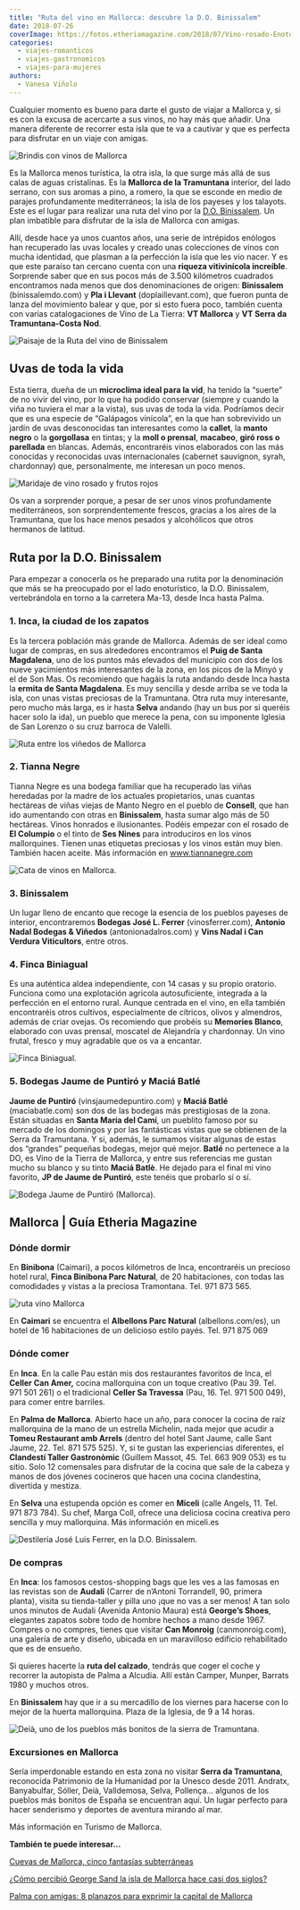 ```yaml
---
title: "Ruta del vino en Mallorca: descubre la D.O. Binissalem"
date: 2018-07-26
coverImage: https://fotos.etheriamagazine.com/2018/07/Vino-rosado-Enoturismo-Binissalem-Mallorca-e1553175846903.jpg
categories: 
  - viajes-romanticos
  - viajes-gastronomicos
  - viajes-para-mujeres
authors: 
  - Vanesa Viñolo
---
```


Cualquier momento es bueno para darte el gusto de viajar a Mallorca y, si es con la 
excusa de acercarte a sus vinos, no hay más que añadir. Una manera diferente de recorrer 
esta isla que te va a cautivar y que es perfecta para disfrutar en un viaje con amigas. 

![Brindis con vinos de Mallorca](https://fotos.etheriamagazine.com/2018/07/amigas-vino-Enoturismo-Binissalem-Mallorca-Torres-1024x687.jpg "© CRDO Binissalem (Mallorca)/ M.Torres")

Es la Mallorca menos turística, la otra isla, la que surge más allá de sus calas de 
aguas cristalinas. Es la **Mallorca de la Tramuntana** interior, del lado serrano, con 
sus aromas a pino, a romero, la que se esconde en medio de parajes profundamente 
mediterráneos; la isla de los payeses y los talayots. Este es el lugar para realizar una 
ruta del vino por la [D.O. Binissalem](https://binissalemdo.com/). Un plan imbatible 
para disfrutar de la isla de Mallorca con amigas. 

Allí, desde hace ya unos cuantos años, una serie de intrépidos enólogos han recuperado 
las uvas locales y creado unas colecciones de vinos con mucha identidad, que plasman a 
la perfección la isla que les vio nacer. Y es que este paraíso tan cercano cuenta con 
una **riqueza vitivinícola increíble**. Sorprende saber que en sus pocos más de 3.500 
kilómetros cuadrados encontramos nada menos que dos denominaciones de origen: 
**Binissalem** (binissalemdo.com) y **Pla i Llevant** (doplaillevant.com), que fueron 
punta de lanza del movimiento balear y que, por si esto fuera poco, también cuenta con 
varias catalogaciones de Vino de La Tierra: **VT Mallorca** y **VT Serra da 
Tramuntana-Costa Nod**. 

![Paisaje de la Ruta del vino de Binissalem](https://fotos.etheriamagazine.com/2018/07/pueblo-Enoturismo-Binissalem-Mallorca-Torres-1024x683.jpg "© CRDO Binissalem (Mallorca)/ M.Torres")

## Uvas de toda la vida

Esta tierra, dueña de un **microclima ideal para la vid**, ha tenido la “suerte” de no 
vivir del vino, por lo que ha podido conservar (siempre y cuando la viña no tuviera el 
mar a la vista), sus uvas de toda la vida. Podríamos decir que es una especie de 
“Galápagos vinícola”, en la que han sobrevivido un jardín de uvas desconocidas tan 
interesantes como la **callet**, la **manto negro** o la **gorgollasa** en tintas; y la 
**moll o prensal**, **macabeo**, **giró ross o parellada** en blancas. Además, 
encontraréis vinos elaborados con las más conocidas y reconocidas uvas internacionales 
(cabernet sauvignon, syrah, chardonnay) que, personalmente, me interesan un poco menos. 

![Maridaje de vino rosado y frutos rojos](https://fotos.etheriamagazine.com/2018/07/Vino-rosado-Enoturismo-Binissalem-Mallorca-855x1024.jpg "Ruta del vino de Binissalem. © CRDO Binissalem (Mallorca).")

Os van a sorprender porque, a pesar de ser unos vinos profundamente mediterráneos, son 
sorprendentemente frescos, gracias a los aires de la Tramuntana, que los hace menos 
pesados y alcohólicos que otros hermanos de latitud. 

## Ruta por la D.O. Binissalem

Para empezar a conocerla os he preparado una rutita por la denominación que más se ha 
preocupado por el lado enoturístico, la D.O. Binissalem, vertebrándola en torno a la 
carretera Ma-13, desde Inca hasta Palma. 

### 1\. Inca, la ciudad de los zapatos

Es la tercera población más grande de Mallorca. Además de ser ideal como lugar de 
compras, en sus alrededores encontramos el **Puig de Santa Magdalena**, uno de los 
puntos más elevados del municipio con dos de los nueve yacimientos más interesantes de 
la zona, en los picos de la Minyó y el de Son Mas. Os recomiendo que hagáis la ruta 
andando desde Inca hasta la **ermita de Santa Magdalena**. Es muy sencilla y desde 
arriba se ve toda la isla, con unas vistas preciosas de la Tramuntana. Otra ruta muy 
interesante, pero mucho más larga, es ir hasta **Selva** andando (hay un bus por si 
queréis hacer solo la ida), un pueblo que merece la pena, con su imponente Iglesia de 
San Lorenzo o su cruz barroca de Valelli. 

![Ruta entre los viñedos de Mallorca](https://fotos.etheriamagazine.com/2018/07/Enoturismo-Binissalem-Mallorca-caminata-1024x614.jpg "© CRDO Binissalem (Mallorca).")

### 2\. Tianna Negre

Tianna Negre es una bodega familiar que ha recuperado las viñas heredadas por la madre 
de los actuales propietarios, unas cuantas hectáreas de viñas viejas de Manto Negro en 
el pueblo de **Consell**, que han ido aumentando con otras en **Binissalem**, hasta 
sumar algo más de 50 hectáreas. Vinos honrados e ilusionantes. Podéis empezar con el 
rosado de **El Columpio** o el tinto de **Ses Nines** para introduciros en los vinos 
mallorquines. Tienen unas etiquetas preciosas y los vinos están muy bien. También hacen 
aceite. Más información en www.tiannanegre.com 

![Cata de vinos en Mallorca.](https://fotos.etheriamagazine.com/2018/07/Enoturismo-Binissalem-Mallorca-cata-1024x553.jpg "Cata de vinos. © CRDO Binissalem (Mallorca).")

### 3\. Binissalem

Un lugar lleno de encanto que recoge la esencia de los pueblos payeses de interior, 
encontraremos **Bodegas José L. Ferrer** (vinosferrer.com), **Antonio Nadal Bodegas & 
Viñedos** (antonionadalros.com) y **Vins Nadal i Can Verdura Viticultors**, entre otros. 

### 4\. Finca Biniagual

Es una auténtica aldea independiente, con 14 casas y su propio oratorio. Funciona como 
una explotación agrícola autosuficiente, integrada a la perfección en el entorno rural. 
Aunque centrada en el vino, en ella también encontraréis otros cultivos, especialmente 
de cítricos, olivos y almendros, además de criar ovejas. Os recomiendo que probéis su 
**Memories Blanco**, elaborado con uvas prensal, moscatel de Alejandría y chardonnay. Un 
vino frutal, fresco y muy agradable que os va a encantar. 

![Finca Biniagual.](https://fotos.etheriamagazine.com/2018/07/Finca-Benbingual-1024x576.jpg "Finca Biniagual.")

### 5\. Bodegas Jaume de Puntiró y Maciá Batlé

**Jaume de Puntiró** (vinsjaumedepuntiro.com) y **Maciá Batlé** (maciabatle.com) son dos 
de las bodegas más prestigiosas de la zona. Están situadas en **Santa María del Camí**, 
un pueblito famoso por su mercado de los domingos y por las fantásticas vistas que se 
obtienen de la Serra da Tramuntana. Y si, además, le sumamos visitar algunas de estas 
dos “grandes” pequeñas bodegas, mejor qué mejor. **Batlé** no pertenece a la DO, es Vino 
de la Tierra de Mallorca, y entre sus referencias me gustan mucho su blanco y su tinto 
**Maciá Batlè**. He dejado para el final mi vino favorito, **JP de Jaume de Puntiró**, 
este tenéis que probarlo sí o sí. 

![Bodega Jaume de Puntiró (Mallorca).](https://fotos.etheriamagazine.com/2018/07/Bodega-Jaume-Puntiro-mallorca-enoturismo-1024x682.jpg "© Bodega Jaume de Puntiró (Mallorca).")

## Mallorca | Guía Etheria Magazine

### Dónde dormir

En **Binibona** (Caimari), a pocos kilómetros de Inca, encontraréis un precioso hotel 
rural, **Finca Binibona Parc Natural**, de 20 habitaciones, con todas las comodidades y 
vistas a la preciosa Tramontana. Tel. 971 873 565. 

![ruta vino Mallorca](https://fotos.etheriamagazine.com/2018/07/Albellons-terraza-1024x576.jpg "Terraza del hotel rural Albellons Parc Natural (Mallorca).")

En **Caimari** se encuentra el **Albellons Parc Natural** (albellons.com/es), un hotel 
de 16 habitaciones de un delicioso estilo payés. Tel. 971 875 069 

### Dónde comer

En **Inca**. En la calle Pau están mis dos restaurantes favoritos de Inca, el **Celler 
Can Amer,** cocina mallorquina con un toque creativo (Pau 39. Tel. 971 501 261) o el 
tradicional **Celler Sa Travessa** (Pau, 16. Tel. 971 500 049), para comer entre 
barriles. 

En **Palma de Mallorca**. Abierto hace un año, para conocer la cocina de raíz 
mallorquina de la mano de un estrella Michelin, nada mejor que acudir a **Tomeu 
Restaurant amb Arrels** (dentro del hotel Sant Jaume, calle Sant Jaume, 22. Tel. 871 575 
525). Y, si te gustan las experiencias diferentes, el **Clandestí Taller Gastronòmic** 
(Guillem Massot, 45. Tel. 663 909 053) es tu sitio. Solo 12 comensales para disfrutar de 
la cocina que sale de la cabeza y manos de dos jóvenes cocineros que hacen una cocina 
clandestina, divertida y mestiza. 

En **Selva** una estupenda opción es comer en **Miceli** (calle Angels, 11. Tel. 971 873 
784). Su chef, Marga Coll, ofrece una deliciosa cocina creativa pero sencilla y muy 
mallorquina. Más información en miceli.es 

![Destilería José Luis Ferrer, en la D.O. Binissalem.](https://fotos.etheriamagazine.com/2018/07/binissalem-spain-23-june-one-of-the-symbols-of-mallorca-jose-luis-ferrer-distillery-with-vineyards-in-an-area-of-several-acres-and-lots-of-varieties-23-june-binissalem-spain-2016-900x600.jpg "Destilería José Luis Ferrer, en la D.O. Binissalem.")

### De compras

En **Inca**: los famosos cestos-shopping bags que les ves a las famosas en las revistas 
son de **Audali** (Carrer de n’Antoni Torrandell, 90, primera planta), visita su 
tienda-taller y pilla uno ¡que no vas a ser menos! A tan solo unos minutos de Audali 
(Avenida Antonio Maura) está **George’s Shoes**, elegantes zapatos sobre todo de hombre 
hechos a mano desde 1967. Compres o no compres, tienes que visitar **Can Monroig** 
(canmonroig.com), una galería de arte y diseño, ubicada en un maravilloso edificio 
rehabilitado que es de ensueño. 

Si quieres hacerte la **ruta del calzado**, tendrás que coger el coche y recorrer la 
autopista de Palma a Alcudia. Allí están Camper, Munper, Barrats 1980 y muchos otros. 

En **Binissalem** hay que ir a su mercadillo de los viernes para hacerse con lo mejor de 
la huerta mallorquina. Plaza de la Iglesia, de 9 a 14 horas. 

![Deià, uno de los pueblos más bonitos de la sierra de Tramuntana.](https://fotos.etheriamagazine.com/2018/07/deia-typical-stone-village-in-majorca-tramuntana-1-900x600.jpg "Deià, uno de los pueblos más bonitos de la sierra de Tramuntana.")

### Excursiones en Mallorca

Sería imperdonable estando en esta zona no visitar **Serra da Tramuntana**, reconocida 
Patrimonio de la Humanidad por la Unesco desde 2011. Andratx, Banyabulfar, Sóller, Deià, 
Valldemosa, Selva, Pollença… algunos de los pueblos más bonitos de España se encuentran 
aquí. Un lugar perfecto para hacer senderismo y deportes de aventura mirando al mar. 

Más información en Turismo de Mallorca. 

**También te puede interesar...** 

[Cuevas de Mallorca, cinco fantasías 
subterráneas](https://etheriamagazine.com/2021/08/26/cuevas-de-mallorca-con-ninos/) 

[¿Cómo percibió George Sand la isla de Mallorca hace casi dos 
siglos?](https://etheriamagazine.com/2018/05/16/mallorca-de-la-mano-de-george-sand/) 

[Palma con amigas: 8 planazos para exprimir la capital de 
Mallorca](https://etheriamagazine.com/2021/06/02/planes-y-excursiones-desde-palma-mallorca-con-amigas/)
